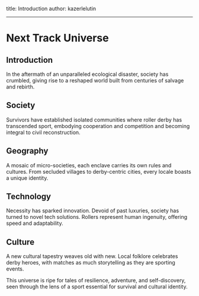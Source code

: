 title: Introduction
author: kazerlelutin

---

# Next Track Universe

## Introduction
In the aftermath of an unparalleled ecological disaster, society has crumbled, giving rise to a reshaped world built from centuries of salvage and rebirth.

## Society
Survivors have established isolated communities where roller derby has transcended sport, embodying cooperation and competition and becoming integral to civil reconstruction.

## Geography
A mosaic of micro-societies, each enclave carries its own rules and cultures. From secluded villages to derby-centric cities, every locale boasts a unique identity.

## Technology
Necessity has sparked innovation. Devoid of past luxuries, society has turned to novel tech solutions. Rollers represent human ingenuity, offering speed and adaptability.

## Culture
A new cultural tapestry weaves old with new. Local folklore celebrates derby heroes, with matches as much storytelling as they are sporting events.

This universe is ripe for tales of resilience, adventure, and self-discovery, seen through the lens of a sport essential for survival and cultural identity.
